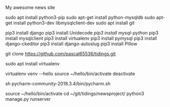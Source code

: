 My awesome news site

sudo apt install python3-pip
sudo apt-get install python-mysqldb
sudo apt-get install python3-dev libmysqlclient-dev
sudo apt install git

pip3 install django
pip3 install Unidecode
_pip3 install mysql-python_
pip3 install mysqlclient
pip3 install virtualenv
pip3 install pymysql
pip3 install django-ckeditor
pip3 install django-autoslug
pip3 install Pillow

git clone https://github.com/pascal65536/tidings.git 

sudo apt install virtualenv

virtualenv venv --hello
source ~/hello/bin/activate
deactivate

sh pycharm-community-2018.3.4/bin/pycharm.sh 

source ~/hello/bin/activate
cd ~/git/tidings/newsproject/
python3 manage.py runserver
